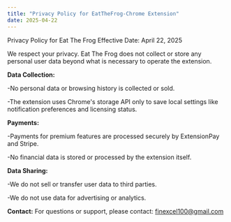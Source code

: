 ```yaml
---
title: "Privacy Policy for EatTheFrog-Chrome Extension"
date: 2025-04-22
---
```

Privacy Policy for Eat The Frog
Effective Date: April 22, 2025

We respect your privacy.
Eat The Frog does not collect or store any personal user data beyond what is necessary to operate the extension.

**Data Collection:**

-No personal data or browsing history is collected or sold.

-The extension uses Chrome's storage API only to save local settings like notification preferences and licensing status.

**Payments:**

-Payments for premium features are processed securely by ExtensionPay and Stripe.

-No financial data is stored or processed by the extension itself.

**Data Sharing:**

-We do not sell or transfer user data to third parties.

-We do not use data for advertising or analytics.

**Contact:**
For questions or support, please contact: finexcel100@gmail.com

